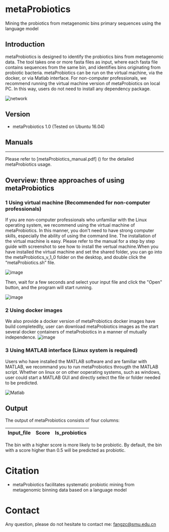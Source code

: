 # metaProbiotics
Mining the probiotics from metagenomic bins primary sequences using the language model

## Introduction

metaProbiotics is designed to identify the probiotics bins from metagenomic data. The tool takes one or more fasta files as input, where each fasta file contains sequences from the same bin, and identifies bins originating from probiotic bacteria. metaProbiotics can be run on the virtual machine, via the docker, or via Matlab interface. For non-computer professionals, we recommend running the virtual machine version of metaProbiotics on local PC. In this way, users do not need to install any dependency package.

![network](https://github.com/zhenchengfang/metaProbiotics/assets/48039512/093960ca-853c-45d7-a171-4cb5a2a46416)

## Version
+ metaProbiotics 1.0 (Tested on Ubuntu 16.04)

## Manuals
------------
Please refer to [metaProbiotics_manual.pdf] () for the detailed metaProbiotics usage.

## Overview: three approaches of using metaProbiotics

### 1 Using virtual machine (Recommended for non-computer professionals)

If you are non-computer professionals who unfamiliar with the Linux operating system, we recommend using the virtual machine of metaProbiotics. In this manner, you don't need to have strong computer skills, especially the ability of using the command line. The installation of the virtual machine is easy. Please refer to the manual for a step by step guide with screenshot to see how to install the vertual machine.When you have installed the virtual machine and set the shared folder, you can go into the metaProbiotics_v_1_0 folder on the desktop, and double click the “metaProbiotics.sh” file.

![image](https://github.com/zhenchengfang/metaProbiotics/assets/48039512/0eed9a33-fc83-4d30-a3ef-608febf52015)



Then, wait for a few seconds and select your input file and click the "Open" button, and the program will start running. 

![image](https://github.com/zhenchengfang/metaProbiotics/assets/48039512/71032c12-ed15-4dad-b0c8-46b7085b68f4)


### 2 Using docker images

We also provide a docker version of metaProbiotics docker images have build completedlly, user can download metaProbiotics images as the start several docker containers of metaProbiotics in a manner of mutually independence.
![image](https://github.com/zhenchengfang/metaProbiotics/assets/48039512/450e1cb7-a0ad-441d-8b1a-33869965835f)

### 3 Using MATLAB interface (Linux system is required)

Users who have installed the MATLAB software and are familiar with MATLAB, we recommand you to run metaProbiotics througth the MATLAB script. Whether on linux or on other ooperating systems, such as windows, user could start a MATLAB GUI and directly select the file or folder needed to be predicted.


![Matlab](https://github.com/zhenchengfang/metaProbiotics/assets/48039512/ee76b5b6-3552-43ce-97f9-64a6cc45a04e)





  


  
## Output

The output of metaProbiotics consists of four columns:

Input_file | Score | Is_probiotics |
---------- | ----- | ------------- |

The bin with a higher score is more likely to be probiotic. By default, the bin with a score higher than 0.5 will be predicted as probiotic.



# Citation
+ metaProbiotics facilitates systematic probiotic mining from metagenomic binning data based on a language model


# Contact
Any question, please do not hesitate to contact me: fangzc@smu.edu.cn
